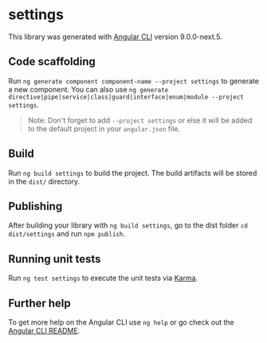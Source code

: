 # settings

This library was generated with [Angular CLI](https://github.com/angular/angular-cli) version 9.0.0-next.5.

## Code scaffolding

Run `ng generate component component-name --project settings` to generate a new component. You can also use `ng generate directive|pipe|service|class|guard|interface|enum|module --project settings`.
> Note: Don't forget to add `--project settings` or else it will be added to the default project in your `angular.json` file. 

## Build

Run `ng build settings` to build the project. The build artifacts will be stored in the `dist/` directory.

## Publishing

After building your library with `ng build settings`, go to the dist folder `cd dist/settings` and run `npm publish`.

## Running unit tests

Run `ng test settings` to execute the unit tests via [Karma](https://karma-runner.github.io).

## Further help

To get more help on the Angular CLI use `ng help` or go check out the [Angular CLI README](https://github.com/angular/angular-cli/blob/master/README.md).

